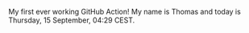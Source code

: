 My first ever working GitHub Action!
My name is Thomas and today is Thursday, 15 September, 04:29 CEST. 
